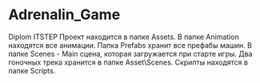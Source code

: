# Adrenalin_Game
Diplom ITSTEP
Проект находится в папке Assets.
В папке Animation находятся все анимации.
Папка Prefabs хранит все префабы машин.
В папке Scenes - Main сцена, которая загружается при старте игры. 
Два гоночных трека хранится в папке Asset\Scenes.
Скрипты находятся в папке Scripts.